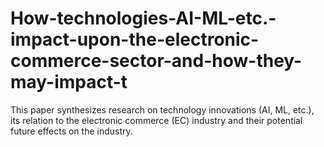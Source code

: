 # How-technologies-AI-ML-etc.-impact-upon-the-electronic-commerce-sector-and-how-they-may-impact-t
This paper synthesizes research on technology innovations (AI, ML, etc.), its relation to the electronic commerce (EC) industry and their potential future effects on the industry.
